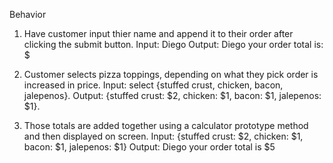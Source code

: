 Behavior

1. Have customer input thier name and append it to their order after clicking the submit button.
Input: Diego
Output: Diego your order total is: $

2. Customer selects pizza toppings, depending on what they pick order is increased in price.
Input: select {stuffed crust, chicken, bacon, jalepenos}.
Output: {stuffed crust: $2, chicken: $1, bacon: $1, jalepenos: $1}.

3. Those totals are added together using a calculator prototype method and then displayed on screen.
Input: {stuffed crust: $2, chicken: $1, bacon: $1, jalepenos: $1}
Output: Diego your order total is $5
